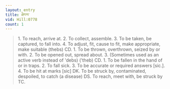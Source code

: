 ```yaml
---
layout: entry
title: ཐེབས་
vid: Hill:0778
count: 1
---
```

> 1\. To reach, arrive at\. 2\. To collect, assemble\. 3\. To be taken, be captured, to fall into\. 4\. To adjust, fit, cause to fit, make appropriate, make suitable (thebs) CD\. 1\. To be thrown, overthrown, seized by or with\. 2\. To be opened out, spread about\. 3\. (Sometimes used as an active verb instead of 'debs) ('theb) CD\. 1\. To be fallen in the hand of or in traps\. 2\. To fall sick\. 3\. To be accurate or required answers [sic\.]\. 4\. To be hit at marks [sic] DK\. To be struck by, contaminated, despoiled, to catch (a disease) DS\. To reach, meet with, be struck by TC\.


